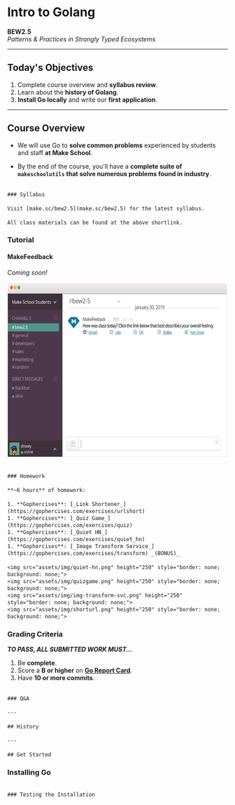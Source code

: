 # Intro to Golang

**BEW2.5**<br>_Patterns & Practices in Strongly Typed Ecosystems_

---

## Today's Objectives

1. Complete course overview and **syllabus review**.
1. Learn about the **history of Golang**.
1. **Install Go locally** and write our **first application**.

---

## Course Overview

* We will use Go to **solve common problems** experienced by students and staff **at Make School**.

* By the end of the course, you'll have a **complete suite of `makeschoolutils` that solve numerous problems found in industry**.

~~~

### Syllabus

Visit [make.sc/bew2.5](make.sc/bew2.5) for the latest syllabus.

All class materials can be found at the above shortlink.

~~~

### Tutorial

#### MakeFeedback

_Coming soon!_

<img src="assets/img/tutorial-mockup.svg" height="400" style="border: none; background: none;">

~~~

### Homework

**~6 hours** of homework:

1. **Gophercises**: [_Link Shortener_](https://gophercises.com/exercises/urlshort)
1. **Gophercises**: [_Quiz Game_](https://gophercises.com/exercises/quiz)
1. **Gophercises**: [_Quiet HN_](https://gophercises.com/exercises/quiet_hn)
1. **Gophercises**: [_Image Transform Service_](https://gophercises.com/exercises/transform) _(BONUS)_

<img src="assets/img/quiet-hn.png" height="250" style="border: none; background: none;">
<img src="assets/img/quizgame.png" height="250" style="border: none; background: none;">
<img src="assets/img/img-transform-svc.png" height="250" style="border: none; background: none;">
<img src="assets/img/shorturl.png" height="250" style="border: none; background: none;">

~~~

### Grading Criteria

**_TO PASS, ALL SUBMITTED WORK MUST..._**

1. Be **complete**.
1. Score a **B or higher** on **[Go Report Card](https://goreportcard.com)**.
1. Have **10 or more commits**.

~~~

### Q&A

---

## History

---

## Get Started

~~~

### Installing Go

~~~

### Testing the Installation

